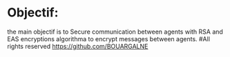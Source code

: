 # Objectif:
the main objectif is to Secure communication between agents with RSA and EAS encryptions algorithma  to encrypt messages between agents.
#All rights reserved https://github.com/BOUARGALNE


